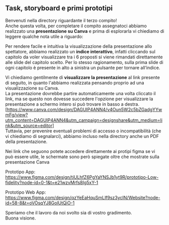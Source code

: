 
## Task, storyboard e primi prototipi

Benvenuti nella directory riguardante il terzo compito!  
Anche questa volta, per completare il compito assegnatoci abbiamo realizzato una **presentazione su Canva** e prima di esplorarla vi chiediamo di leggere qualche nota utile a riguardo:   

Per rendere facile e intuitiva la visualizzazione della presentazione allo spettatore, abbiamo realizzato un **indice interattivo**, infatti cliccando sul capitolo da voler visualizzare tra i 6 proposti si viene rimandati direttamente alle slide del capitolo scelto.  Per lo stesso ragionamento, sulla prima slide di ogni capitolo è presente in alto a sinistra un pulsante per tornare all’indice.  

Vi chiediamo gentilmente di **visualizzare la presentazione** al link presente di seguito, in quanto l'abbiamo realizzata pensando proprio ad una visualizzazione su Canva.  
La presentazione dovrebbe partire automaticamente una volta cliccato il link, ma se questo non dovesse succedere l'opzione per visualizzare la presentazione a schermo intero si può trovare in basso a destra.  
[https://www.canva.com/design/DAGUIP4ANN4/v4Oun5W2c5bZGadgYYwmFg/view?utm_content=DAGUIP4ANN4&utm_campaign=designshare&utm_medium=link&utm_source=editor]  
Tuttavia, per prevenire eventuali problemi di accesso o incompatibilità (che vi chiediamo di segnalarci), abbiamo incluso nella directory anche un PDF della presentazione.

Nei link che seguono potete accedere direttamente ai protipi figma se vi può essere utile, le schermate sono però spiegate oltre che mostrate sulla presentazione Canva

Prototipo App:
https://www.figma.com/design/tiULhfZ6PgYaYNSJb1yt9R/prototipo-Low-fidelity?node-id=0-1&t=e21wzvMrfs8Ig5xY-1

Prototipo Web App: 
https://www.figma.com/design/qzYeEaHquSmLlf9sz3ycIN/Website?node-id=58-8&t=oVOsqYJ8GolUtQiO-1

Speriamo che il lavoro da noi svolto sia di vostro gradimento.  
Buona visione.
